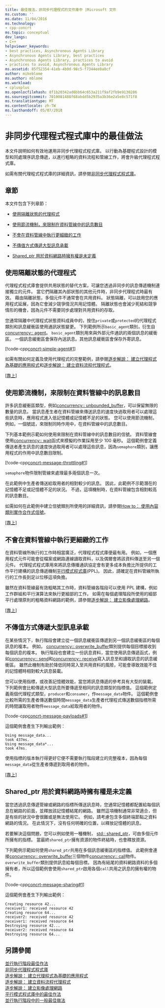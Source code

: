 ```yaml
---
title: 最佳做法，非同步代理程式的文件庫中 |Microsoft 文件
ms.custom: ''
ms.date: 11/04/2016
ms.technology:
- cpp-concrt
ms.topic: conceptual
dev_langs:
- C++
helpviewer_keywords:
- best practices, Asynchronous Agents Library
- Asynchronous Agents Library, best practices
- Asynchronous Agents Library, practices to avoid
- practices to avoid, Asynchronous Agents Library
ms.assetid: 85f52354-41eb-4b0d-98c5-f7344ee8a8cf
author: mikeblome
ms.author: mblome
ms.workload:
- cplusplus
ms.openlocfilehash: 8f1b20342ad6bb64c653a211f9af2fb9e9130286
ms.sourcegitcommit: 7019081488f68abdd5b2935a3b36e2a5e8c571f8
ms.translationtype: MT
ms.contentlocale: zh-TW
ms.lasthandoff: 05/07/2018
---
```

# <a name="best-practices-in-the-asynchronous-agents-library"></a>非同步代理程式程式庫中的最佳做法
本文件說明如何有效地運用非同步代理程式程式庫。 以行動為基礎程式設計的模型和同處理序訊息傳遞，以進行粗略的資料流程和管線工作，將會升級代理程式程式庫。  
  
 如需有關代理程式程式庫的詳細資訊，請參閱[非同步代理程式程式庫](../../parallel/concrt/asynchronous-agents-library.md)。  
  
##  <a name="top"></a> 章節  
 本文件包含下列章節：  
  
- [使用隔離狀態的代理程式](#isolation)  
  
- [使用節流機制，來限制在資料管線中的訊息數目](#throttling)  
  
- [不會在資料管線中執行更細緻的工作](#fine-grained)  
  
- [不傳值方式傳遞大型訊息承載](#large-payloads)  
  
- [Shared_ptr 用於資料網路時擁有權是未定義](#ownership)  
  
##  <a name="isolation"></a> 使用隔離狀態的代理程式  
 代理程式程式庫會提供共用狀態的替代方案，可讓您透過非同步的訊息傳遞機制連接獨立的元件。 當它們隔離其內部狀態的其他元件時，非同步代理程式時最有效。 藉由隔離狀態，多個元件不通常會在共用資料。 狀態隔離，可以啟用您的應用程式延展，因為它會減少競爭情況共用記憶體。 隔離狀態也會減少死結和競爭情形的機會，因為元件不需要同步處理對共用資料的存取。  
  
 您通常隔離中代理程式狀態資料成員中的，按住`private`或`protected`的代理程式類別和訊息緩衝區使用通訊狀態變更。 下列範例所示`basic_agent`類別，衍生自[concurrency:: agent](../../parallel/concrt/reference/agent-class.md)。 `basic_agent`類別用來與外部元件通訊的兩個訊息的緩衝區。 一個訊息緩衝區會保存內送訊息。其他訊息緩衝區會保存外寄訊息。  
  
 [!code-cpp[concrt-simple-agent#1](../../parallel/concrt/codesnippet/cpp/best-practices-in-the-asynchronous-agents-library_1.cpp)]  
  
 如需有關如何定義及使用代理程式的完整範例，請參閱[逐步解說： 建立代理程式為基礎的應用程式](../../parallel/concrt/walkthrough-creating-an-agent-based-application.md)和[逐步解說： 建立資料流程代理程式](../../parallel/concrt/walkthrough-creating-a-dataflow-agent.md)。  
  
 [[靠上](#top)]  
  
##  <a name="throttling"></a> 使用節流機制，來限制在資料管線中的訊息數目  
 許多訊息緩衝區類型，例如[concurrency:: unbounded_buffer](reference/unbounded-buffer-class.md)，可以保留無限的數量的訊息。 當訊息產生者在資料管線來傳送訊息的速度快過取用者可以處理這些訊息時，應用程式進入低記憶體或記憶體不足的狀態。 您可以使用節流機制，例如，一個號誌，來限制同時作用中，在資料管線中的訊息數目。  
  
 下列基本範例示範如何使用來限制在資料管線中的訊息數目的信號。 資料管線會使用[concurrency:: wait](reference/concurrency-namespace-functions.md#wait)函式來模擬的作業採用至少 100 毫秒。 這個範例會定義傳送者產生訊息的速度快過取用者可以處理這些訊息，因為`semaphore`類別，讓應用程式的作用中訊息數目限制。  
  
 [!code-cpp[concrt-message-throttling#1](../../parallel/concrt/codesnippet/cpp/best-practices-in-the-asynchronous-agents-library_2.cpp)]  
  
 `semaphore`物件限制管線來處理最多兩個訊息一次。  
  
 在此範例中生產者傳送給取用者的相對較少的訊息。 因此，此範例不示範潛在的記憶體不足或記憶體不足的狀況。 不過，這項機制時，在資料管線包含相對較高的訊息數目。  
  
 如需如何在此範例中建立信號類別所使用的詳細資訊，請參閱[How to： 使用內容類別實作合作式信號](../../parallel/concrt/how-to-use-the-context-class-to-implement-a-cooperative-semaphore.md)。  
  
 [[靠上](#top)]  
  
##  <a name="fine-grained"></a> 不會在資料管線中執行更細緻的工作  
 在資料管線所執行的工作時相當廣泛，代理程式程式庫便最有用。 例如，一個應用程式元件可能會從檔案或網路連線讀取資料，以及偶爾會將該資料傳送至另一個元件。 代理程式程式庫用來將訊息傳播通訊協定會有更多成本負擔比所提供的工作平行建構的訊息傳遞機制[平行模式程式庫](../../parallel/concrt/parallel-patterns-library-ppl.md)(PPL)。 因此，請確定在資料管線所執行的工作長到足以位移這項負擔。  
  
 雖然在資料管線最有效粗略其工作時，資料管線各階段可以使用 PPL 建構，例如工作群組和平行演算法來執行更細部的工作。 如需在每個處理階段所使用的細部平行處理原則的粗略資料網路的範例，請參閱[逐步解說： 建立影像處理網路](../../parallel/concrt/walkthrough-creating-an-image-processing-network.md)。  
  
 [[靠上](#top)]  
  
##  <a name="large-payloads"></a> 不傳值方式傳遞大型訊息承載  

 在某些情況下，執行階段會建立從一個訊息緩衝區傳遞到另一個訊息緩衝區的每個訊息的複本。 例如， [concurrency:: overwrite_buffer](../../parallel/concrt/reference/overwrite-buffer-class.md)類別提供每個目標接收到每個訊息的複本。 執行階段也會建立一份訊息資料，當您使用訊息傳遞函式，例如[concurrency:: send](reference/concurrency-namespace-functions.md#send)和[concurrency:: receive](reference/concurrency-namespace-functions.md#receive)寫入訊息至和讀取訊息的訊息緩衝區。 雖然此機制有助於降低同時寫入至共用資料的風險，可能會導致效能不佳的記憶體時相對較大訊息裝載。  
  
 您可以使用指標，或改善記憶體效能，當您將訊息傳遞的參考具有大型的裝載。 下列範例會比較傳遞大型訊息所要傳遞至相同的訊息類型的指標值。 這個範例定義兩個代理程式類型，`producer`和`consumer`，作`message_data`物件。 這個範例會比較所需的生產者傳送數個時間`message_data`生產者代理程式傳送數個指標所需的時間讓取用者物件`message_data`給取用者的物件。  
  
 [!code-cpp[concrt-message-payloads#1](../../parallel/concrt/codesnippet/cpp/best-practices-in-the-asynchronous-agents-library_3.cpp)]  
  
 這個範例會產生下列輸出範例：  
  
```Output  
Using message_data...  
took 437ms.  
Using message_data*...  
took 47ms.  
```  
  
 使用指標的版本執行得更好它便不需要執行階段建立的完整複本，因為每個`message_data`從生產者傳遞到取用者的物件。  
  
 [[靠上](#top)]  
  
##  <a name="ownership"></a> Shared_ptr 用於資料網路時擁有權是未定義  
 當您透過訊息傳遞管線或網路的指標所傳送訊息時，您通常記憶體都配置給每個訊息在網路的前面，並釋放該記憶體結尾的網路。 雖然這項機制通常非常適合，但是有些的狀況中會很難或是無法使用它。 例如，請考慮包含多個終端節點之資料網路的情況。 在此情況下，沒有任何明確的位置，以釋放記憶體的訊息。  
  
 若要解決這個問題，您可以例如使用一種機制， [std:: shared_ptr](../../standard-library/shared-ptr-class.md)，可由多個元件所擁有的指標。 當最終`shared_ptr`擁有資源的物件終結時，也會釋放資源。  
  
 下列範例示範如何使用`shared_ptr`共用在多個訊息緩衝區的指標值。 此範例會連接[concurrency:: overwrite_buffer](../../parallel/concrt/reference/overwrite-buffer-class.md)三個物件[concurrency:: call](../../parallel/concrt/reference/call-class.md)物件。 `overwrite_buffer`類別提供訊息給每個目標。 因為有結尾的資料網路資料的多個擁有者，所以這個範例會使用`shared_ptr`啟用各個`call`共用之訊息的擁有權的物件。  
  
 [!code-cpp[concrt-message-sharing#1](../../parallel/concrt/codesnippet/cpp/best-practices-in-the-asynchronous-agents-library_4.cpp)]  
  
 這個範例會產生下列輸出範例：  
  
```Output  
Creating resource 42...  
receiver1: received resource 42  
Creating resource 64...  
receiver2: received resource 42  
receiver1: received resource 64  
Destroying resource 42...  
receiver2: received resource 64  
Destroying resource 64...  
```  
  
## <a name="see-also"></a>另請參閱  
 [並行執行階段最佳作法](../../parallel/concrt/concurrency-runtime-best-practices.md)   
 [非同步代理程式程式庫](../../parallel/concrt/asynchronous-agents-library.md)   
 [逐步解說： 建立代理程式為基礎的應用程式](../../parallel/concrt/walkthrough-creating-an-agent-based-application.md)   
 [逐步解說： 建立資料流程代理程式](../../parallel/concrt/walkthrough-creating-a-dataflow-agent.md)   
 [逐步解說： 建立影像處理網路](../../parallel/concrt/walkthrough-creating-an-image-processing-network.md)   
 [平行模式程式庫中的最佳作法](../../parallel/concrt/best-practices-in-the-parallel-patterns-library.md)   
 [並行執行階段中的一般最佳做法](../../parallel/concrt/general-best-practices-in-the-concurrency-runtime.md)

